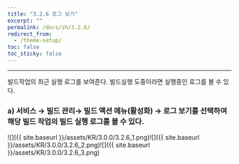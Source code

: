 ```yaml
---
title: "3.2.6 로그 보기"
excerpt: ""
permalink: /docs/zh/3.2.6/
redirect_from:
  - /theme-setup/
toc: false
toc_sticky: false
---
```


---
빌드작업의 최근 실행 로그를 보여준다. 빌드실행 도중이라면 실행중인 로그를 볼 수 있다.

### a\) 서비스 → 빌드 관리→ 빌드 액션 메뉴\(활성화\) → 로그 보기를 선택하여 해당 빌드 작업의 빌드 실행 로그를 볼 수 있다.
![]({{ site.baseurl }}/assets/KR/3.0.0/3.2.6_1.png)![]({{ site.baseurl }}/assets/KR/3.0.0/3.2.6_2.png)![]({{ site.baseurl }}/assets/KR/3.0.0/3.2.6_3.png)
